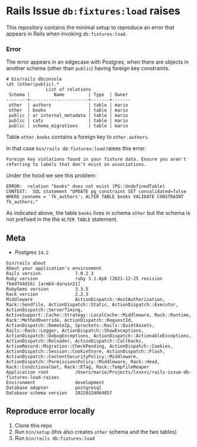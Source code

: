 # Rails Issue `db:fixtures:load` raises

This repository contains the minimal setup to reproduce an error that appears in Rails when invoking `db:fixtures:load`.

### Error

The error appears in an edgecase with Postgres, when there are objects in another schema (other than `public`) having foreign key constraints.

```
# bin/rails dbconsole
\dt (other|public).*
               List of relations
 Schema |         Name         | Type  | Owner
--------+----------------------+-------+-------
 other  | authors              | table | mario
 other  | books                | table | mario
 public | ar_internal_metadata | table | mario
 public | cats                 | table | mario
 public | schema_migrations    | table | mario
```

Table `other.books` contains a foreign key to `other.authors`.

In that case `bin/rails db:fixtures:load` raises this error:

```
Foreign key violations found in your fixture data. Ensure you aren't referring to labels that don't exist on associations.
```

Under the hood we see this problem:

```
ERROR:  relation "books" does not exist (PG::UndefinedTable)
CONTEXT:  SQL statement "UPDATE pg_constraint SET convalidated=false WHERE conname = 'fk_authors'; ALTER TABLE books VALIDATE CONSTRAINT fk_authors;"
```

As indicated above, the table `books` lives in schema `other` but the schema is not prefixed in the the `ALTER TABLE` statement.

## Meta

* Postgres `14.2`

```
bin/rails about
About your application's environment
Rails version             7.0.2.3
Ruby version              ruby 3.1.0p0 (2021-12-25 revision fb4df44d16) [arm64-darwin21]
RubyGems version          3.3.5
Rack version              2.2.3
Middleware                ActionDispatch::HostAuthorization, Rack::Sendfile, ActionDispatch::Static, ActionDispatch::Executor, ActionDispatch::ServerTiming, ActiveSupport::Cache::Strategy::LocalCache::Middleware, Rack::Runtime, Rack::MethodOverride, ActionDispatch::RequestId, ActionDispatch::RemoteIp, Sprockets::Rails::QuietAssets, Rails::Rack::Logger, ActionDispatch::ShowExceptions, ActionDispatch::DebugExceptions, ActionDispatch::ActionableExceptions, ActionDispatch::Reloader, ActionDispatch::Callbacks, ActiveRecord::Migration::CheckPending, ActionDispatch::Cookies, ActionDispatch::Session::CookieStore, ActionDispatch::Flash, ActionDispatch::ContentSecurityPolicy::Middleware, ActionDispatch::PermissionsPolicy::Middleware, Rack::Head, Rack::ConditionalGet, Rack::ETag, Rack::TempfileReaper
Application root          /Users/mario/Projects/lxxxvi/rails-issue-db-fixtures-load-raises
Environment               development
Database adapter          postgresql
Database schema version   20220324064857
```

## Reproduce error locally

1. Clone this repo
2. Run `bin/setup` (this also creates `other` schema and the two tables)
3. Run `bin/rails db:fixtures:load`
